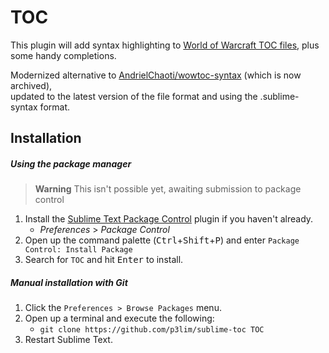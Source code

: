 # TOC

This plugin will add syntax highlighting to [World of Warcraft TOC files](https://wowpedia.fandom.com/wiki/TOC_format), plus some handy completions.

Modernized alternative to [AndrielChaoti/wowtoc-syntax](https://github.com/AndrielChaoti/wowtoc-syntax) (which is now archived),  
updated to the latest version of the file format and using the .sublime-syntax format.

## Installation

##### Using the package manager

> **Warning**
> This isn't possible yet, awaiting submission to package control

1. Install the [Sublime Text Package Control](//packagecontrol.io/installation) plugin if you haven't already.
    - _Preferences_ > _Package Control_
2. Open up the command palette (<kbd>Ctrl</kbd>+<kbd>Shift</kbd>+<kbd>P</kbd>) and enter `Package Control: Install Package`
3. Search for `TOC` and hit <kbd>Enter</kbd> to install.

##### Manual installation with Git

1. Click the `Preferences > Browse Packages` menu.
2. Open up a terminal and execute the following:
    - `git clone https://github.com/p3lim/sublime-toc TOC`
3. Restart Sublime Text.
